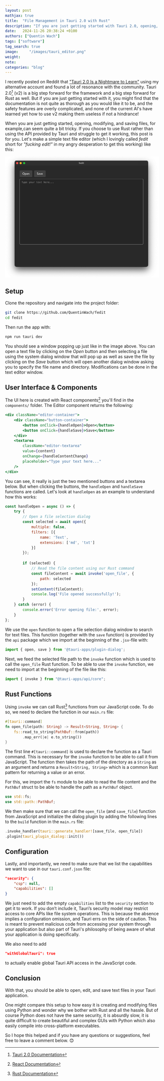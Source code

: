 ```yaml
---
layout: post
mathjax: true
title:  "File Management in Tauri 2.0 with Rust"
description: "If you are just getting started with Tauri 2.0, opening, modifying, and saving files can seem quite a bit tricky. If you choose to use Rust rather than using the API provided by Tauri and struggle to get it working, this post is for you. Let's make a simple text file editor."
date:   2024-11-26 20:38:24 +0100
authors: ["Quentin Wach"]
tags: ["software"]
tag_search: true
image:     "/images/tauri_editor.png"
weight:
note: 
categories: "blog"
---
```



I recently posted on Reddit that ["Tauri 2.0 Is a Nightmare to Learn"](https://www.reddit.com/r/tauri/comments/1h4nee8/tauri_20_is_a_nightmare_to_learn/) using my alternative account and found a lot of resonance with the community. Tauri 2.0[^Tauri2] (v2) is a big step forward for the framework and a big step forward for Rust as well. But if you are just getting started with it, you might find that the documentation is not quite as thorough as you would like it to be, and the safety features are overly complicated, and none of the current AI's have learned yet how to use v2 making them useless if not a hindrance!

When you are just getting started, opening, modifying, and saving files, for example,can seem quite a bit tricky. If you choose to use Rust rather than using the API provided by Tauri and struggle to get it working, this post is for you. Let's make a simple text file editor (which I lovingly called _fedit_ short for _"fucking edit!"_ in my angry desperation to get this working) like this:

![](/images/tauri_editor.png)

## Setup
Clone the repository and navigate into the project folder:
```bash
git clone https://github.com/QuentinWach/fedit
cd fedit
```
Then run the app with:
```bash
npm run tauri dev
```

You should see a window popping up just like in the image above. You can open a text file by clicking on the _Open_ button and then selecting a file using the system dialog window that will pop up as well as save the file by clicking on the _Save_ button which will open another dialog window asking you to specify the file name and directory. Modifications can be done in the text editor window.

## User Interface & Components
The UI here is created with React components[^React] you'll find in the `components/` folder. The Editor component returns the following:

```jsx
<div className="editor-container">
    <div className="button-container">
        <button onClick={handleOpen}>Open</button>
        <button onClick={handleSave}>Save</button>
    </div>
    <textarea
        className="editor-textarea"
        value={content}
        onChange={handleContentChange}
        placeholder="Type your text here..."
    />
</div>
```
You can see, it really is just the two mentioned buttons and a textarea below. But when clicking the buttons, the `handleOpen` and `handleSave` functions are called. Let's look at `handleOpen` as an example to understand how this works:

```jsx
const handleOpen = async () => {
    try {
        // Open a file selection dialog
        const selected = await open({
            multiple: false,
            filters: [{
                name: 'Text',
                extensions: ['md', 'txt']
            }]
        });
        
        if (selected) {
            // Read the file content using our Rust command
            const fileContent = await invoke('open_file', {
                path: selected
            });
            setContent(fileContent);
            console.log('File opened successfully!');
        }
    } catch (error) {
        console.error('Error opening file:', error);
    }
};
```
We use the `open` function to open a file selection dialog window to search for text files. This function (together with the `save` function) is provided by the `api` package which we import at the beginning of the `.jsx`-file with:
```jsx
import { open, save } from '@tauri-apps/plugin-dialog';
```
Next, we feed the selected file path to the `invoke` function which is used to call the `open_file` Rust function. To be able to use the `invoke` function, we need to import at the beginning of the file like this:
```jsx
import { invoke } from "@tauri-apps/api/core";
```

## Rust Functions
Using `invoke` we can call Rust[^Rust] functions from our JavaScript code. To do so, we need to declare the function in our `main.rs` file:
```rust
#[tauri::command]
fn open_file(path: String) -> Result<String, String> {
    fs::read_to_string(PathBuf::from(path))
        .map_err(|e| e.to_string())
}
```
The first line `#[tauri::command]` is used to declare the function as a Tauri command. This is necessary for the `invoke` function to be able to call it from JavaScript. The function then takes the path of the directory as a `String` as an argument and returns a `Result<String, String>` which is a common Rust pattern for returning a value or an error.

For this, we import the `fs` module to be able to read the file content and the `PathBuf` struct to be able to handle the path as a `PathBuf` object.
```rust
use std::fs;
use std::path::PathBuf;
```

We then make sure that we can call the `open_file` (and `save_file`) function from JavaScript and initialize the dialog plugin by adding the following lines to the `build` function in the `main.rs` file:
```rust
.invoke_handler(tauri::generate_handler![save_file, open_file])
.plugin(tauri_plugin_dialog::init())
```

## Configuration
Lastly, and importantly, we need to make sure that we list the capabilities we want to use in our `tauri.conf.json` file:
```json
"security": {
    "csp": null,
    "capabilities": []
}
```
We just need to add the empty `capabilities` list to the `security` section to get it to work. If you don’t include it, Tauri’s security model may restrict access to core APIs like file system operations. This is because the absence implies a configuration omission, and Tauri errs on the side of caution. This is meant to prevent malicious code from accessing your system through your application but also part of Tauri's philosophy of being aware of what your application is doing specifically.

We also need to add
```json
"withGlobalTauri": true
```
to actually enable global Tauri API access in the JavaScript code.

## Conclusion
With that, you should be able to open, edit, and save text files in your Tauri application.

One might compare this setup to how easy it is creating and modifying files using Python and wonder why we bother with Rust and all the hassle. But of course Python does not have the same security, it is absurdly slow, it is quite difficult to create beautiful and complex GUIs with Python which also easily compile into cross-platform executables.

So I hope this helped and if you have any questions or suggestions, feel free to leave a comment below. 😊


[^Tauri2]: [Tauri 2.0 Documentation](https://v2.tauri.app/start/)
[^React]: [React Documentation](https://react.dev/)
[^Rust]: [Rust Documentation](https://www.rust-lang.org/)